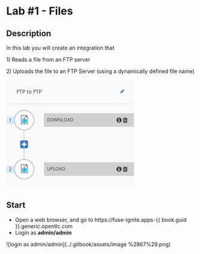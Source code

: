 # Lab \#1 - Files

## Description

In this lab you will create an integration that

1\) Reads a file from an FTP server

2\) Uploads the file to an FTP Server \(using a dynamically defined file name\)

![](/.gitbook/assets/lab1.png)

## Start

* Open a web browser, and go to https://fuse-ignite.apps-{{ book.guid }}.generic.opentlc.com
* Login as **admin/admin**

![login as admin/admin](../.gitbook/assets/image %2867%29.png)

